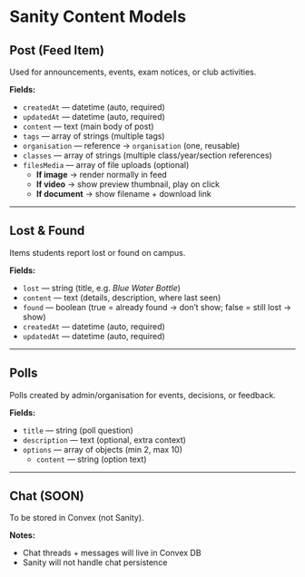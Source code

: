 # Sanity Content Models

## Post (Feed Item)
Used for announcements, events, exam notices, or club activities.

**Fields:**
- `createdAt` — datetime (auto, required)
- `updatedAt` — datetime (auto, required)
- `content` — text (main body of post)
- `tags` — array of strings (multiple tags)
- `organisation` — reference → `organisation` (one, reusable)
- `classes` — array of strings (multiple class/year/section references)
- `filesMedia` — array of file uploads (optional)
  - **If image** → render normally in feed
  - **If video** → show preview thumbnail, play on click
  - **If document** → show filename + download link

---

## Lost & Found
Items students report lost or found on campus.

**Fields:**
- `lost` — string (title, e.g. *Blue Water Bottle*)
- `content` — text (details, description, where last seen)
- `found` — boolean (true = already found → don’t show; false = still lost → show)
- `createdAt` — datetime (auto, required)
- `updatedAt` — datetime (auto, required)

---

## Polls
Polls created by admin/organisation for events, decisions, or feedback.

**Fields:**
- `title` — string (poll question)
- `description` — text (optional, extra context)
- `options` — array of objects (min 2, max 10)
  - `content` — string (option text)

---

## Chat (SOON)
To be stored in Convex (not Sanity).

**Notes:**
- Chat threads + messages will live in Convex DB
- Sanity will not handle chat persistence